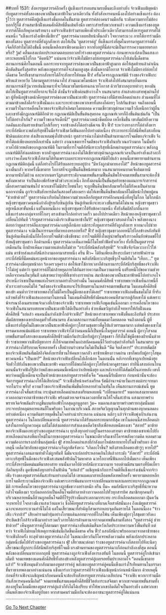 ##บทที่ 1531: สังหารทูตสวรรค์อีกครั้ง
ผู้แข็งแกร่งรอบสนามรบตื่นตะลึงอย่างยิ่ง
จ้าวเฟิงเผชิญหน้ากับทูตสวรรค์ทั้งสองของพวกฝืนชะตาฟ้าในเวลาเดียวกัน ทั้งยังสังหารคนหนึ่งลงไปอย่างแข็งแกร่ง
ต้องรู้ไว้ว่า ทูตสวรรค์คือผู้แข็งแกร่งชั้นยอดในขั้นสาม ทูตสวรรค์สองคนร่วมมือกัน ระดับความยากไม่ต้องบอกก็รู้ได้
ส่วนสมาชิกฝั่งแดนศักดิ์สิทธิ์ตื่นเต้นยิ่งนัก
เพราะสำหรับพวกเขาแล้ว ความแข็งแกร่งของทูตสวรรค์ก็คือภัยคุกคามร้ายแรง
แต่จ้าวเฟิงเข้าร่วมรบเพียงชั่วประเดี๋ยวเดียวก็สามารถสังหารทูตสวรรค์ได้คนหนึ่ง
“แข็งแกร่งถึงเพียงนี้เชียว!”
ทูตสวรรค์ฉางเผยสีหน้าตื่นกลัว ใจหวาดระแวง
ภายใต้การร่วมมือของทั้งสอง ทูตสวรรค์ลี่ยังถูกสังหาร ต่อให้เป็น ‘ทูตสวรรค์อู่’ ที่แข็งแกร่งที่สุดในบรรดาทูตสวรรค์ทั้งเจ็ดก็ยังทำไม่ได้ถึงขั้นนี้
ตอนนี้เหลือเขาเพียงคนเดียว หากยังอยู่ที่นี่ต่อจะมิเป็นการรอความตายหรอกหรือ?
วู้ม!
คลื่นแสงแปลกประหลาดตลบอบอวลทั่วร่างของทูตสวรรค์ฉาง ก่อนเขาจะแปลงเป็นแสงเงาเทวะหลบหนีไปไกล
“คิดหนี?”
แน่นอนว่าจ้าวเฟิงไม่มีทางปล่อยทูตสวรรค์ฉางไปเช่นนี้เด็ดขาด
สถานการณ์ศึกในตอนนี้ ผลกระทบจากทูตสวรรค์ของพวกฝืนชะตาฟ้าสูงมาก ต่อให้สุดท้ายแล้วดำเนินศึกตัดสินครั้งสุดท้าย พลังของทูตสวรรค์ก็จะส่งผลสูงสุด
ดังนั้นหากมีโอกาส จ้าวเฟิงไม่มีทางปล่อยไปเด็ดขาด ใครที่เขาสามารถสังหารได้ก็จะสังหารให้หมด
ฟิ้ว!
ครั้นโคจรกฎเกณฑ์มิติ ร่างของจ้าวเฟิงกะพริบแล้วหายวับ ไล่ตามทูตสวรรค์ฉางไป
ส่วนแมวขโมยน้อย จ้าวเฟิงส่งไปยังสนามรบอื่นแทน
สถานการณ์ที่วุ่นวายเช่นนี้เหมาะที่จะให้แมวขโมยน้อยฉกฉวยโอกาส ด้วยวิชากลอุบายต่างๆ ของมัน ต่อให้เป็นทูตสวรรค์ก็ยากจะจับได้ ดังนั้นจ้าวเฟิงค่อนข้างวางใจ
บนสนามรบ ลำแสงสองสายพุ่งผ่านไปมา
ผู้ที่หนีอยู่ข้างหน้าคือทูตสวรรค์ของพวกฝืนชะตาฟ้า ทูตสวรรค์ฉางที่มีสายเลือดเผ่าแสง
ส่วนคนที่ไล่ตามมาข้างหลังคือจ้าวเฟิงนั่นเอง
และระยะห่างของพวกเขาทั้งสองก็ค่อยๆ ใกล้กันเข้ามา
จนถึงตอนนี้ ความเร็วในการคลื่อนไหวของจ้าวเฟิงล้ำเลิศมาโดยตลอด ความเชี่ยวชาญด้านความเร็วก็เหนือกว่าผู้อื่น และเขายังมีกฎเกณฑ์มิติอีกด้วย กฎเกณฑ์มิติเป็นขั้นต้นสุดยอด กฎเกณฑ์เวลาก็ถึงขั้นต้นเช่นกัน
“เป็นไปได้อย่างไรกัน? ความเร็วของเจ้าเด็กนี่!”
ทูตสวรรค์ฉางหน้าซีดเผือด เหงื่อซึมชื้น
เขาสัมผัสถึงความกดดันและอันตรายเข้ามาใกล้เรื่อยๆ จากข้างหลังได้อย่างชัดเจน
ฟิ้ว ฟิ้ว!
ระหว่างทางการไล่ล่าสังหาร กระบี่อัสนีเทวะพลังบริสุทธิ์ในมือจ้าวเฟิงตวัดฟันออกไปอย่างต่อเนื่อง ประกายกระบี่อัสนีที่พลังสะเทือนฟ้าดินแต่ละสาย ส่งเสียงแหลมพุ่งไปข้างหน้า
ทูตสวรรค์ฉางไม่กล้าฝืนต้านทานการโจมตีของจ้าวเฟิง จึงทำได้แค่เพียงหลบหลีกเท่านั้น
แต่ทว่า อาณาเขตการโจมตีของจ้าวเฟิงกินบริเวณกว้างมาก ในนั้นยังอวลไปด้วยพลังของกฎเกณฑ์มิติ
ในยามที่การโจมตีอัสนีเทวะบริสุทธิ์เฉียดผ่านทูตสวรรค์ฉาง พลังกฎเกณฑ์มิติก็ส่งผลต่อเขา
หากตัวทูตสวรรค์ฉางเองไม่ได้เชี่ยวชาญด้านกฎเกณฑ์เวลาเป็นอย่างยิ่งแล้วละก็ เกรงว่าคงโดนจ้าวเฟิงไล่ตามได้ทันเพราะผลกระทบจากกฎเกณฑ์มิติไปแล้ว
ตอนนี้เขาพยายามต้านทานกฎเกณฑ์มิติกลุ่มนี้ แต่ก็อย่างไรก็ได้รับผลกระทบอยู่บ้าง
“มีหวังถูกฆ่าตายเอาได้!”
สีหน้าของทูตสวรรค์ฉางตื่นกลัว
หากครั้งนี้เขาตาย โอกาสที่จะถูกฟื้นคืนชีพน้อยมาก
บนสนามรบคนบาดเจ็บล้มตายมีมากมายนับไม่ถ้วน และหากเนตรวัฏสงสารระดับจอมเทพขั้นสามฟื้นคืนชีพให้จอมเทพขั้นสามจะต้องใช้พลังมหาศาล จำเป็นต้องพักรักษาตัวช่วงระยะหนึ่ง
อีกทั้งตอนนี้เป็นขั้นสุดท้ายของแผนการเจ้าสวรรค์ เมื่อสงครามผ่านพ้นไป พวกเขาก็ไม่มีประโยชน์ใดๆ จะถูกฟื้นคืนชีพกลับมาหรือไม่ก็ยังคงเป็นคำถาม
นอกจากนั้น ถูกจ้าวเฟิงสังหารติดกันสองครั้งสองครา ต่อให้เขาฟื้นคืนชีพกลับมาก็ไม่มีหน้าไปพบผู้คน
“ช่วยข้าด้วย!”
ทูตสวรรค์ฉางรีบบินไปขอความช่วยเหลือกับทูตสวรรค์อีกคนหนึ่งที่อยู่ไม่ไกล
ไม่ไกลนัก หญิงชราชุดขาวคนหนึ่งกำลังสู้รบกับซินอู๋เหิน
ซินอู๋เหินเพิ่งจะทะลวงขั้นสามได้ไม่นาน หญิงชราชุดขาวอยู่เหนือเขาขั้นหนึ่ง
แต่ในตอนนี้เอง หญิงชราชุดขาวได้รับข้อความหนึ่ง ทั้งยังสัมผัสถึงกลิ่นอายแข็งแกร่งสองกลุ่มจากที่ไกลๆ ตรงเข้ามาใกล้อย่างรวดเร็ว
มองไปปราดเดียว สีหน้าของหญิงชราชุดขาวก็เปลี่ยนไปทันที
‘เจ้าทูตสวรรค์ฉางดึงจ้าวเฟิงมาหาข้างั้นรึ!’
หญิงชราชุดขาวสบถด่าในใจ
พลังของนางด้อยกว่าทูตสวรรค์ลี่และทูตสวรรค์ฉางอยู่เล็กน้อย
แม้กระทั่งทูตสวรรค์ลี่ยังถูกสังหาร หากนางไปช่วยทูตสวรรค์ฉาง จะมิเป็นการรนหาที่ตายเองหรอกหรือ?
ฟิ้ว!
หญิงชราชุดขาวถอยหนีไปไกลข้างหลังทันที
ซินอู๋เหินเห็นดังนั้นก็ถือโอกาสโจมตีช่วงชิงชัยชนะ การโจมตีที่ยิ่งใหญ่น่าพรั่นพรึงราวคลื่นยักษ์บดขยี้ไปยังหญิงชราชุดขาว
อีกด้านหนึ่ง ทูตสวรรค์ฉางเห็นภาพนี้ก็โมโหหัวฟัดหัวเหวี่ยง
ทั้งที่เป็นทูตสวรรค์เหมือนกัน อีกฝ่ายเห็นความตายแต่กลับไม่ช่วย
“กระบี่อัสนีพลังบริสุทธิ์!”
จ้าวเฟิงจับจังหวะเอาไว้ให้แม่น ตาซ้ายส่งแสงอัสนีสง่างามออกมาสายหนึ่ง
ครืน ฟิ้ว~
ได้ยินเพียงเสียงระเบิดราวสายฟ้าคำราม กระบี่อัสนีที่มืดหม่นทะลุหน้าอกของทูตสวรรค์ฉาง พลังอัสนีเทวะบริสุทธิ์รุกโจมตีทันใด
“เฮือก…”
ทูตสวรรค์ฉางมือกุมหน้าอก ร้องครวญคราง
ต่อให้เขาใช้กายเวลาก็ต้านทานกระบี่อัสนีบริสุทธิ์ของจ้าวเฟิงไว้ไม่อยู่
แต่ทว่า ทูตสวรรค์ลี่ไม่กล้าหยุดภายใต้อันตรายความเป็นความตายนี้ แต่รีบหนีไปขอความช่วยเหลือจากคนอื่นๆทันที
แต่เขาพบว่าทุกที่ที่เขาย่างกรายผ่าน สมาชิกของพวกฝืนชะตาฟ้าหนีไปอย่างจงใจ ประหนึ่งว่าเขาเป็นเทพแห่งโรคระบาดอย่างไรอย่างนั้น
ในแดนศักดิ์สิทธิ์
ราชาเทพหวาเฟิงเห็นภาพนี้ก็หัวเราะอย่างอดไม่ได้
“พลังของจ้าวเฟิงแทบจะไร้เทียมทานในเหล่าจอมเทพขั้นสาม ในแดนศักดิ์สิทธิ์ของข้า คนต่ำกว่าราชาเทพลงไปไม่มีใครเป็นคู่มือของเขาได้เลย!”
ราชาเทพหวาเฟิงอดชื่นชมไม่ได้
ที่จริงแล้วพลังที่จ้าวเฟิงแสดงออกมาในตอนนี้ ในแดนศักดิ์สิทธิ์ยังมีคนสองคนที่สามารถสู้กับเขาได้
แต่เพราะพิจารณาถึงเนตรเทพเจ้าดวงที่เก้าของจ้าวเฟิง ราชาเทพหวาเฟิงจึงพูดเช่นนี้ออกมา
การเคลื่อนไหวของจ้าวเฟิงในสนามรบสยบพวกฝืนชะตาฟ้าได้ดีเป็นอย่างยิ่ง ช่วยเพิ่มขวัญกำลังใจทหารให้กับฝั่งแดนศักดิ์สิทธิ์
“แย่แล้ว คนคนนั้นกำลังเข้าใกล้จ้าวเฟิง!”
สีหน้าของราชาเทพหวาเฟิงตื่นตะลึงทันที
ประสาทสัมผัสเทพของเขาปกคลุมทั่วทั้งสนามรบ สังเกตสถานการณ์ทั้งหมดมาโดยตลอด
จนถึงตอนนี้ ผู้ที่แข็งแกร่งที่สุดในฝั่งของพวกฝืนชะตาฟ้าคือผู้อาวุโสสวมชุดขาวที่ดูไปแล้วธรรมดามาก
แต่พลังของเขาไม่ธรรมดาเลยแม้แต่น้อย ราชาเทพหวาเฟิงจำได้ว่าคนคนนี้ก็เป็นหนึ่งในทูตสวรรค์
ตอนนี้ ผู้อาวุโสจอมเทพขั้นสามทั้งสองของแดนศักดิ์สิทธิ์ร่วมมือกันประมือกับผู้อาวุโสชุดขาว ก็ยังไม่ใช่คู่มือของฝ่ายนั้นด้วยซ้ำ
ราชาเทพหวาเฟิงบัญชาการ สั่งให้จอมเทพในเผ่าสกัดคนคนนี้ไว้อย่างสุดกำลังทันที
ในสนามรบ
ทูตสวรรค์ฉางได้รับบาดเจ็บหลายครั้ง เสื้อผ้าบนร่างขาดวิ่นไม่เป็นชิ้นดี
“หืม จิตสังหาร!”
ประสาทสัมผัสของจ้าวเฟิงพลันสัมผัสถึงจิตสังหารที่ชวนให้คนหวาดกลัว
ตาซ้ายเพียงกวาดผ่าน เขาก็พบกับผู้อาวุโสชุดขาวคนหนึ่ง
“เป็นเขา?”
สีหน้าของจ้าวเฟิงเปลี่ยนไปเล็กน้อย
ในตอนนั้น หลังจากที่เขาถูกเป่ยหมิงฮุยจับตัวไปยังถิ่นของพวกฝืนชะตาฟ้า คนแรกที่ได้พบก็คือผู้อาวุโสที่หน้าตาดูธรรมดา ท่าทีนิ่งสงบอ่อนโยน
ตอนนั้นจ้าวเฟิงก็รู้สึกว่าพลังของคนคนนี้เหนือกว่าเป่ยหมิงฮุย และหลังจากที่ได้สัมผัสในภายหลัง เขาก็พบว่าคนผู้นี้เหมือนจะเป็นหัวหน้าของเหล่าทูตสวรรค์ทั้งเจ็ด
“คนคนนี้รับมือยาก ก่อนหน้านั้นจะต้องจัดการทูตสวรรค์ฉางให้ได้เสียก่อน!”
จ้าวเฟิงสีหน้าเคร่งเครียด รัศมีอำนาจน่าหวั่นเกรงแผ่กระจายมาจากในร่าง
พรึ่บ!
ความเร็วของจ้าวเฟิงพลันเพิ่มขึ้นอีกหลายส่วนในทันใด
เห็นสถานการณ์เช่นนี้ ทูตสวรรค์ฉางใจสั่นสะท้าน กระตุ้นสายเลือดเผ่าแสงเตรียมหลบหนี
“เปลี่ยนมายา!”
หมอกแสงมายาตลบอวลออกมาจากตาซ้ายของจ้าวเฟิง พร้อมด้วยเจตจำนงดวงตาที่ชวนให้ใจสั่นสะท้าน
แสงมายาพร่างพรายเจิดจ้าพลันปรากฏขึ้นบนท้องฟ้าไกลสุดลูกหูลูกตา
วู้ม~
หมอกแสงมายาพร่างพรายกลุ่มนั้นแผ่กระจายปกคลุมหลายแสนลี้ในพริบตา
ในอาณาบริเวณนี้ สภาพจิตวิญญาณในทุกด้านของทุกคนลดลงอย่างต่อเนื่อง ความอันตรายผุดขึ้นในใจอย่างน่าประหลาด
แน่นอน หลักๆ แล้วจ้าวเฟิงพุ่งเป้าเล่นงานทูตสวรรค์ฉาง
ในโลกเปลี่ยนมายานี้ ทูตสวรรค์ฉางได้รับผลกระทบมากที่สุด
เขาในตอนนี้สายเลือดเผ่าแสงในกายก็ถูกควบคุม แต่ไม่ได้ส่งผลต่อการสำแดงเคล็ดวิชาลับเพื่อหลบหนีของเขา
“สลาย!”
ตาซ้ายของจ้าวเฟิงมองทะลุร่างของทูตสวรรค์ฉาง ทุกสิ่งทุกอย่างอยู่ในครรลองสายตา
ตาซ้ายของเขาเพ่งไปยังสายเลือดเผ่าแสงที่เผาไหม้ในกายของทูตสวรรค์ฉาง ในขณะเดียวกันเขาก็โคจรพลังความคิด หลอมรวมความต้องการแรงกล้าขึ้นกลุ่มหนึ่ง
ฟู่!
สายเลือดเผ่าแสงที่กำลังเผาไหม้สลายหายไปในชั่วพริบตา
ด้วยเหตุนี้ เคล็ดวิชาลับของทูตสวรรค์ฉางจึงถูกขัดจังหวะ
“เกิดอะไรขึ้น? พลังสายเลือดของข้าจู่ๆ หายไป!”
ทูตสวรรค์ฉางลนลานทำตัวไม่ถูกทันที นี่มันจะแปลกประหลาดเกินไปแล้วกระมัง
“สังหาร!”
กระบี่อัสนีเทวะบริสุทธิ์ในมือของจ้าวเฟิงสะสมพลังฟ้าดินไว้มหาศาล ฉวยโอกาสนี้ฟันออกไปเต็มแรง
เห็นเพียงกระบี่สังหารมืดหม่นมหึมาสองสาย บนนั้นอวลไปด้วยอัสนีเทวะมากมาย รอบด้านมีสนามแรงที่บิดเบี้ยวกัดกินทุกสิ่ง ดูดซับพลังทุกอย่างในฟ้าดิน
“แย่แล้ว!”
เผชิญหน้ากับการโจมตีที่แข็งแกร่งเช่นนี้จากจ้าวเฟิง ร่างของทูตสวรรค์สั่นสะท้านอย่างอดไม่ได้
เขาแผดเผาสายเลือดพลังเทพอีกครั้ง พยายามหลบหลีกการโจมตีกระบวนนี้ของจ้าวเฟิง
แต่เพราะการพันธนาการจากเปลี่ยนมายาและผลกระทบจากกฎเกณฑ์มิติ การเคลื่อนไหวของทูตสวรรค์ฉางถูกขัดขวางอย่างหนัก
ครืน บึ้ม~
คมอัสนีเทวะบริสุทธิ์ที่น่าหวาดกลัวโจมตีลงมา ระเบิดออกก่อเป็นคลื่นโจมตีทำลายล้างกวาดออกไปทั่วทุกสารทิศ
สมาชิกทุกคนทั่วบริเวณหลายหมื่นลี้ล้วนถูกคลื่นโจมตีที่ไร้รูปร่างนี้แผ่ระลอกมากระทบ กระอักเลือดสดออกมา
ฝุ่นควันจางหายไป ใจกลางมีเงาแสงเว้าแแหว่ง ซึ่งก็คือทูตสวรรค์ฉางที่บาดเจ็บสาหัสนั่นเอง
ถึงแม้ทูตสวรรค์ฉางจะหลบกระบวนท่านี้ไม่ได้ แต่ในเสี้ยวขณะที่สำคัญก็สามารถหลบจุดอันตรายได้
ในตอนนี้เอง
“จ้าวเฟิง เจ้ากล้า!”
เสียงคำรามต่ำทุ้มอย่างโกรธแค้นลอยมาจากที่ไกลโพ้น
เห็นเพียงผู้อาวุโสชุดขาวยังคงประชิดเข้าใกล้จ้าวเฟิงมาอย่างรวดเร็วภายใต้การต้านทานจากจอมเทพขั้นสามทั้งสอง
“ทูตสวรรค์อู่ ช่วยข้าด้วย!”
เห็นทูตสวรรค์อู่ไล่ตามมา ทูตสวรรค์ฉางที่แต่เดิมสิ้นหวังเกิดประกายความหวังขึ้นทันที
แต่ทว่า จ้าวเฟิงไม่ยอมให้เหตุการณ์เช่นนี้เกิดขึ้นเด็ดขาด
ครืน ฟิ้ว!
แสงอัสนีกะพริบออกมาจากตาซ้ายของจ้าวเฟิงอีกครั้ง ทะลุหัวของทูตวรรค์ฉางไป
ในขณะเดียวกันก็โคจรพลังความคิด พลังแปลกประหลาดกลุ่มหนึ่งซัดไปยังร่างของทูตสวรรค์ฉาง
ฟู่!
เสี้ยวขณะต่อมา ร่างของทูตสวรรค์ฉางก็สลายไปทีละนิดๆ
เสี้ยวขณะที่ถูกกระบี่อัสนีพลังบริสุทธิ์โจมตี แรงต้านทานของทูตสวรรค์ฉางก็อ่อนกำลังลงที่สุด ตอนนี้พลังของเปลี่ยนมายาออกฤทธิ์ ทูตสวรรค์ฉางถูกจ้าวเฟิงสังหารลงทันที
ในตอนนี้ ทูตสวรรค์อู่ใกล้เข้ามาเต็มที
จอมเทพของแดนศักดิ์สิทธิ์ทั้งสองข้างหลังทูตสวรรค์อู่เผยรอยยิ้มประหลาดใจ
“ตอนนี้เขาตายแล้ว!”
จ้าวเฟิงหมุนตัวกลับมามองทูตสวรรค์อู่
พลังของทูตสวรรค์อู่คนนี้แข็งแกร่งไร้เทียมทานในบรรดาขั้นราชาเทพลงมาอย่างแน่นอน แข็งแกร่งกว่าทูตสวรรค์ที่จ้าวเฟิงเผชิญหน้าก่อนหน้านี้มาก
ด้วยเหตุนี้ ก่อนที่จ้าวเฟิงจะเผชิญหน้ากับคนคนนี้จะต้องรีบสังหารทูตสวรรค์ฉางเสียก่อน
“จ้าวเฟิง พวกเราร่วมมือกันสังหารคนคนนี้เถิด!”
จอมเทพขั้นสามแดนศักดิ์สิทธิ์ชีวิตส่งกระแสจิตมา
พวกเขาจอมเทพขั้นสามทั้งสองอยู่ในเงื้อมมือของทูตสวรรค์อู่แล้วก็ยังไม่ได้เปรียบ ทำให้พวกเขาอึดอัดใจเป็นอย่างยิ่ง
แต่พวกเขาเห็นพลังของจ้าวเฟิงอยู่กับตา หากสามคนร่วมมือกันจะต้องเอาชนะทูตสวรรค์อู่ได้แน่นอน
………………………………………………………………..


[Go To Next Chapter]( ./388.md)